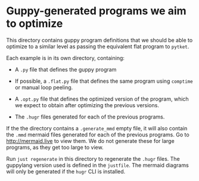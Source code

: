# Guppy-generated programs we aim to optimize

This directory contains guppy program definitions that we should be able to optimize to a similar level as passing
the equivalent flat program to `pytket`.

Each example is in its own directory, containing:
- A `.py` file that defines the guppy program
- If possible, a `.flat.py` file that defines the same program using `comptime` or manual loop peeling.
- A `.opt.py` file that defines the optimized version of the program, which we
  expect to obtain after optimizing the previous versions.

- The `.hugr` files generated for each of the previous programs.

If the the directory contains a `.generate_mmd` empty file, it will also contain
the `.mmd` mermaid files generated for each of the previous programs. Go to
<http://mermaid.live> to view them.
We do not generate these for large programs, as they get too large to view.

Run `just regenerate` in this directory to regenerate the `.hugr` files.
The guppylang version used is defined in the `justfile`.
The mermaid diagrams will only be generated if the `hugr` CLI is installed.